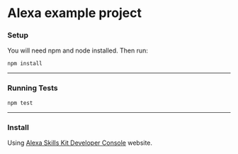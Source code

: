 # Alexa example project

### Setup

You will need npm and node installed. Then run:

`npm install`

---

### Running Tests

`npm test`

---

### Install

Using [Alexa Skills Kit Developer Console](https://developer.amazon.com/alexa/console/) website.
